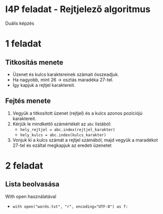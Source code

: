 # I4P feladat - Rejtjelező algoritmus
Duális képzés
# 1 feladat
## Titkosítás menete
- Üzenet és kulcs karaktereinek számait összeadjuk.  
- Ha nagyobb, mint 26 → osztás maradéka 27-tel.  
- Így kapjuk a rejtjel karaktereit.  

## Fejtés menete
1. Vegyük a titkosított üzenet (rejtjel) és a kulcs azonos pozíciójú karaktereit.  
2. Kérjük le mindkettő számértékét az `abc` listából:  
   - `hely_rejtjel = abc.index(rejtjel_karakter)`  
   - `hely_kulcs = abc.index(kulcs_karakter)`  
3. Vonjuk ki a kulcs számát a rejtjel számából, majd vegyük a maradékot 27-tel és ezáltal megkapjuk az eredeti üzenetet 

# 2 feladat
## Lista beolvasása
With open használatával
- `with open("words.txt", "r", encoding="UTF-8") as f:`